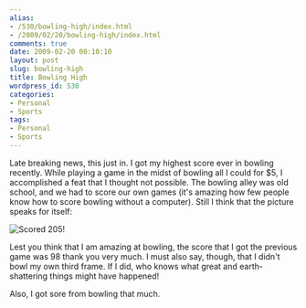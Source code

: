 ```yaml
---
alias:
- /530/bowling-high/index.html
- /2009/02/20/bowling-high/index.html
comments: true
date: 2009-02-20 00:10:10
layout: post
slug: bowling-high
title: Bowling High
wordpress_id: 530
categories:
- Personal
- Sports
tags:
- Personal
- Sports
---
```


Late breaking news, this just in.  I got my highest score ever in bowling recently.  While playing a game in the midst of bowling all I could for $5, I accomplished a feat that I thought not possible.  The bowling alley was old school, and we had to score our own games (it's amazing how few people know how to score bowling without a computer).  Still I think that the picture speaks for itself:

![Scored 205!](http://farm4.static.flickr.com/3253/3288294781_3f6118082e.jpg)

Lest you think that I am amazing at bowling, the score that I got the previous game was 98 thank you very much.  I must also say, though, that I didn't bowl my own third frame.  If I did, who knows what great and earth-shattering things might have happened!  

Also, I got sore from bowling that much.
